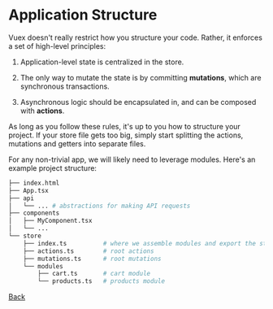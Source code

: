 # Application Structure

Vuex doesn't really restrict how you structure your code. Rather, it enforces a set of high-level principles:

1. Application-level state is centralized in the store.

2. The only way to mutate the state is by committing **mutations**, which are synchronous transactions.

3. Asynchronous logic should be encapsulated in, and can be composed with **actions**.

As long as you follow these rules, it's up to you how to structure your project. If your store file gets too big, simply start splitting the actions, mutations and getters into separate files.

For any non-trivial app, we will likely need to leverage modules. Here's an example project structure:

```bash
├── index.html
├── App.tsx
├── api
│   └── ... # abstractions for making API requests
├── components
│   ├── MyComponent.tsx
│   └── ...
└── store
    ├── index.ts          # where we assemble modules and export the store
    ├── actions.ts        # root actions
    ├── mutations.ts      # root mutations
    └── modules
        ├── cart.ts       # cart module
        └── products.ts   # products module
```

[Back](index.md)
